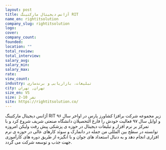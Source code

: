 ```yaml
---
layout: post
title: آژانس دیجیتال مارکتینگ RIT
name_en: rightitsolution
company_slug: rightitsolution
logo:
cover:
company_count:
founded:
location: ""
total_review:
total_interview:
salary_avg:
salary_min:
salary_max:
rate:
view_count:
industry: تبلیغات، بازاریابی و برندسازی
city: تهران, تهران
size_en: VS
size: 2-10 نفر
site: https://rightitsolution.co/
---
```


آژانس دیجیتال مارکتینگ RIT زیر مجموعه شرکت برافزا کشاورز پارس در اواخر سال ۹۶ و اوایل سال ۹۷ فعالیت خودش را فارغ التحصیلان دانشگاه صنعتی شریف شروع کرد و با تمرکز بر نرم افزار و تبلیغات دیجیتال در حوزه ی پزشکی پیش رفت ولیکن امروزه توانسته در سطح بین المللی من جمله در دانمارک و سوئد کارهای عالی در حوزه ی نرم افزاری انجام دهد و به دنبال استعداد های جوان و با انگیزه از طریق دوره های کارآموزی جهت جذب و توسعه شرکت می گردد.
